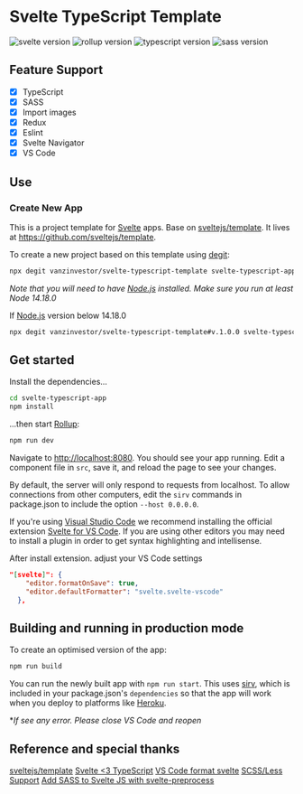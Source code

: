 # Svelte TypeScript Template

![svelte version](https://img.shields.io/badge/svelte-3.52.0-f73e00.svg) ![rollup version](https://img.shields.io/badge/rollup-3.2.3-fbb040.svg) ![typescript version](https://img.shields.io/badge/typescript-4.8.4-informational.svg) ![sass version](https://img.shields.io/badge/sass-1.55.0-ff69b4.svg)

## Feature Support

- [x] TypeScript
- [x] SASS
- [x] Import images
- [x] Redux
- [x] Eslint
- [x] Svelte Navigator
- [x] VS Code

## Use

### Create New App

This is a project template for [Svelte](https://svelte.dev/) apps. Base on [sveltejs/template](https://github.com/sveltejs/template). It lives at <https://github.com/sveltejs/template>.

To create a new project based on this template using [degit](https://github.com/Rich-Harris/degit):

```bash
npx degit vanzinvestor/svelte-typescript-template svelte-typescript-app
```

_Note that you will need to have [Node.js](https://nodejs.org/en/) installed. Make sure you run at least Node 14.18.0_

If [Node.js](https://nodejs.org/en/) version below 14.18.0

```bash
npx degit vanzinvestor/svelte-typescript-template#v.1.0.0 svelte-typescript-app
```

## Get started

Install the dependencies...

```bash
cd svelte-typescript-app
npm install
```

...then start [Rollup](https://rollupjs.org/guide/en/):

```bash
npm run dev
```

Navigate to <http://localhost:8080>. You should see your app running. Edit a component file in `src`, save it, and reload the page to see your changes.

By default, the server will only respond to requests from localhost. To allow connections from other computers, edit the `sirv` commands in package.json to include the option `--host 0.0.0.0`.

If you're using [Visual Studio Code](https://code.visualstudio.com/) we recommend installing the official extension [Svelte for VS Code](https://marketplace.visualstudio.com/items?itemName=svelte.svelte-vscode). If you are using other editors you may need to install a plugin in order to get syntax highlighting and intellisense.

After install extension. adjust your VS Code settings

```json
"[svelte]": {
    "editor.formatOnSave": true,
    "editor.defaultFormatter": "svelte.svelte-vscode"
  },
```

## Building and running in production mode

To create an optimised version of the app:

```bash
npm run build
```

You can run the newly built app with `npm run start`. This uses [sirv](https://github.com/lukeed/sirv), which is included in your package.json's `dependencies` so that the app will work when you deploy to platforms like [Heroku](https://heroku.com).

\*_If see any error. Please close VS Code and reopen_

## Reference and special thanks

[sveltejs/template](https://github.com/sveltejs/template)
[Svelte <3 TypeScript](https://svelte.dev/blog/svelte-and-typescript)
[VS Code format svelte](https://github.com/sveltejs/language-tools/issues/225#issuecomment-673271334)
[SCSS/Less Support](https://github.com/sveltejs/language-tools/blob/master/docs/preprocessors/scss-less.md)
[Add SASS to Svelte JS with svelte-preprocess](https://linguinecode.com/post/add-sass-svelte-js)
